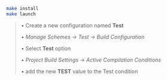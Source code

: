 ```sh
make install
make launch
```

> • Create a new configuration named **Test**
> 
> • *Manage Schemes → Test → Build Configuration*
> 
> • Select **Test** option
> 
> • *Project Build Settings → Active Compilation Conditions*
> 
> • add the new **TEST** value to the Test condition